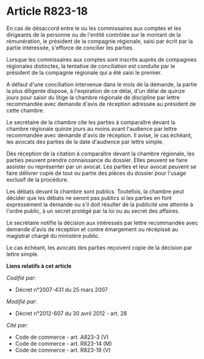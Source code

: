 # Article R823-18

En cas de désaccord entre le ou les commissaires aux comptes et les dirigeants de la personne ou de l'entité contrôlée sur le
montant de la rémunération, le président de la compagnie régionale, saisi par écrit par la partie intéressée, s'efforce de
concilier les parties.

Lorsque les commissaires aux comptes sont inscrits auprès de compagnies régionales distinctes, la tentative de conciliation
est conduite par le président de la compagnie régionale qui a été saisi le premier.

A défaut d'une conciliation intervenue dans le mois de la demande, la partie la plus diligente dispose, à l'expiration de ce
délai, d'un délai de quinze jours pour saisir du litige la chambre régionale de discipline par lettre recommandée avec
demande d'avis de réception adressée au président de cette chambre.

Le secrétaire de la chambre cite les parties à comparaître devant la chambre régionale quinze jours au moins avant l'audience
par lettre recommandée avec demande d'avis de réception. Il avise, le cas échéant, les avocats des parties de la date
d'audience par lettre simple.

Dès réception de la citation à comparaître devant la chambre régionale, les parties peuvent prendre connaissance du dossier.
Elles peuvent se faire assister ou représenter par un avocat. Les parties et leur avocat peuvent se faire délivrer copie de
tout ou partie des pièces du dossier pour l'usage exclusif de la procédure.

Les débats devant la chambre sont publics. Toutefois, la chambre peut décider que les débats ne seront pas publics si les
parties en font expressément la demande ou s'il doit résulter de la publicité une atteinte à l'ordre public, à un secret
protégé par la loi ou au secret des affaires.

Le secrétaire notifie la décision aux intéressés par lettre recommandée avec demande d'avis de réception et contre émargement
ou récépissé au magistrat chargé du ministère public.

Le cas échéant, les avocats des parties reçoivent copie de la décision par lettre simple.

**Liens relatifs à cet article**

_Codifié par_:

  - Décret n°2007-431 du 25 mars 2007

_Modifié par_:

  - Décret n°2012-607 du 30 avril 2012 - art. 28

_Cité par_:

  - Code de commerce - art. A823-3 (V)
  - Code de commerce - art. R823-14 (M)
  - Code de commerce - art. R823-19 (V)
